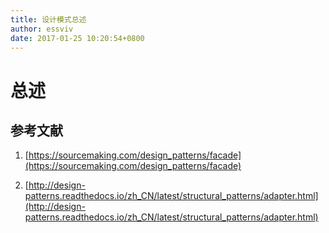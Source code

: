 ```yaml
---
title: 设计模式总述
author: essviv
date: 2017-01-25 10:20:54+0800
---
```


# 总述

## 参考文献

1. [https://sourcemaking.com/design_patterns/facade](https://sourcemaking.com/design_patterns/facade)

2. [http://design-patterns.readthedocs.io/zh_CN/latest/structural_patterns/adapter.html](http://design-patterns.readthedocs.io/zh_CN/latest/structural_patterns/adapter.html)